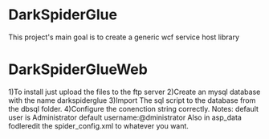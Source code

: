 DarkSpiderGlue
==============

This project's main goal is to create a generic wcf service host library

DarkSpiderGlueWeb
=================
1)To install just upload the files to the ftp server
2)Create an mysql database with the name darkspiderglue
3)Import The sql script to the database from the dbsql folder.
4)Configure the conenction string correctly.
Notes: default user is Administrator
default username:@dministrator
Also in asp_data fodleredit the spider_config.xml to whatever you want.
